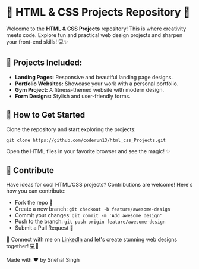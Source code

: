<!DOCTYPE html>
<html lang="en">
<head>
    <meta charset="UTF-8">
    <meta name="viewport" content="width=device-width, initial-scale=1.0">
<!--     <title>HTML & CSS Projects</title> -->
</head>
<body>
    <div class="container">
        <h1>🎨 HTML & CSS Projects Repository 🚀</h1>
        <p>Welcome to the <strong>HTML & CSS Projects</strong> repository! This is where creativity meets code. Explore fun and practical web design projects and sharpen your front-end skills! 💻✨</p>
        <h2>📂 Projects Included:</h2>
        <ul>
            <li><strong>Landing Pages:</strong> Responsive and beautiful landing page designs.</li>
            <li><strong>Portfolio Websites:</strong> Showcase your work with a personal portfolio.</li>
            <li><strong>Gym Project:</strong> A fitness-themed website with modern design.</li>
            <li><strong>Form Designs:</strong> Stylish and user-friendly forms.</li>
        </ul>
        <h2>🚀 How to Get Started</h2>
        <p>Clone the repository and start exploring the projects:</p>
        <pre><code>git clone https://github.com/coderun13/html_css_Projects.git</code></pre>
        <p>Open the HTML files in your favorite browser and see the magic! ✨</p>
        <h2>🤝 Contribute</h2>
        <p>Have ideas for cool HTML/CSS projects? Contributions are welcome! Here's how you can contribute:</p>
        <ul>
            <li>Fork the repo 🍴</li>
            <li>Create a new branch: <code>git checkout -b feature/awesome-design</code></li>
            <li>Commit your changes: <code>git commit -m 'Add awesome design'</code></li>
            <li>Push to the branch: <code>git push origin feature/awesome-design</code></li>
            <li>Submit a Pull Request 🚀</li>
        </ul>
        <div class="cta">
            <p>🌟 Connect with me on <a href="https://www.linkedin.com/in/coderunsnehal/" target="_blank">LinkedIn</a> and let's create stunning web designs together! 💻🎨</p>
        </div>
        <div class="footer">
            <p>Made with ❤️ by Snehal Singh</p>
        </div>
    </div>
</body>
</html>
